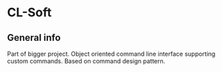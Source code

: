 # CL-Soft

## General info
Part of bigger project. Object oriented command line interface supporting custom commands. Based on command design pattern.
